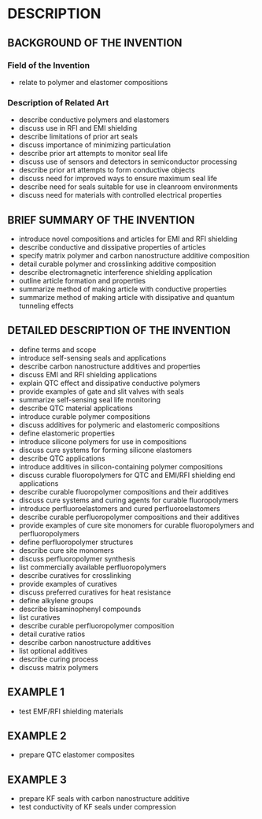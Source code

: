 # DESCRIPTION

## BACKGROUND OF THE INVENTION

### Field of the Invention

- relate to polymer and elastomer compositions

### Description of Related Art

- describe conductive polymers and elastomers
- discuss use in RFI and EMI shielding
- describe limitations of prior art seals
- discuss importance of minimizing particulation
- describe prior art attempts to monitor seal life
- discuss use of sensors and detectors in semiconductor processing
- describe prior art attempts to form conductive objects
- discuss need for improved ways to ensure maximum seal life
- describe need for seals suitable for use in cleanroom environments
- discuss need for materials with controlled electrical properties

## BRIEF SUMMARY OF THE INVENTION

- introduce novel compositions and articles for EMI and RFI shielding
- describe conductive and dissipative properties of articles
- specify matrix polymer and carbon nanostructure additive composition
- detail curable polymer and crosslinking additive composition
- describe electromagnetic interference shielding application
- outline article formation and properties
- summarize method of making article with conductive properties
- summarize method of making article with dissipative and quantum tunneling effects

## DETAILED DESCRIPTION OF THE INVENTION

- define terms and scope
- introduce self-sensing seals and applications
- describe carbon nanostructure additives and properties
- discuss EMI and RFI shielding applications
- explain QTC effect and dissipative conductive polymers
- provide examples of gate and slit valves with seals
- summarize self-sensing seal life monitoring
- describe QTC material applications
- introduce curable polymer compositions
- discuss additives for polymeric and elastomeric compositions
- define elastomeric properties
- introduce silicone polymers for use in compositions
- discuss cure systems for forming silicone elastomers
- describe QTC applications
- introduce additives in silicon-containing polymer compositions
- discuss curable fluoropolymers for QTC and EMI/RFI shielding end applications
- describe curable fluoropolymer compositions and their additives
- discuss cure systems and curing agents for curable fluoropolymers
- introduce perfluoroelastomers and cured perfluoroelastomers
- describe curable perfluoropolymer compositions and their additives
- provide examples of cure site monomers for curable fluoropolymers and perfluoropolymers
- define perfluoropolymer structures
- describe cure site monomers
- discuss perfluoropolymer synthesis
- list commercially available perfluoropolymers
- describe curatives for crosslinking
- provide examples of curatives
- discuss preferred curatives for heat resistance
- define alkylene groups
- describe bisaminophenyl compounds
- list curatives
- describe curable perfluoropolymer composition
- detail curative ratios
- describe carbon nanostructure additives
- list optional additives
- describe curing process
- discuss matrix polymers

## EXAMPLE 1

- test EMF/RFI shielding materials

## EXAMPLE 2

- prepare QTC elastomer composites

## EXAMPLE 3

- prepare KF seals with carbon nanostructure additive
- test conductivity of KF seals under compression

